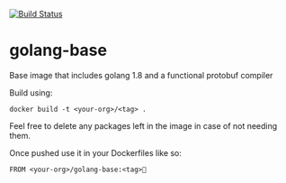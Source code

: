 [![Build Status](https://travis-ci.org/gypsydiver/golang-base.svg?branch=master)](https://travis-ci.org/gypsydiver/golang-base)
# golang-base
Base image that includes golang 1.8 and a functional protobuf compiler

Build using:

 `docker build -t <your-org>/<tag> .`

Feel free to delete any packages left in the image in case of not needing them.

Once pushed use it in your Dockerfiles like so:

`FROM <your-org>/golang-base:<tag>`
